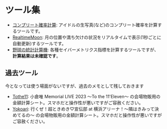 # ツール集

- [コンプリート確率計算](https://tokiyui.github.io/tool/rawphoto.html): アイドルの生写真(など)のコンプリート確率を計算するツールです。
- [RealtimeMoon](https://tokiyui.github.io/tool/moon.html): 月の位置や満ち欠けの状況をリアルタイムで表示(1秒ごとに自動更新)するツールです。
- [野球の統計計算機](https://tokiyui.github.io/tool/batter.html): 各種セイバーメトリクス指標を計算するツールですが、**計算結果は未確認です**。

## 過去ツール

今となっては使う場面がないですが、過去のメモとして残しておきます

- [Tothe11](https://tokiyui.github.io/tool/tothe11.html): 小倉唯 Memorial LIVE 2023 〜To the 11'Eleven〜 の会場物販用の金額計算シート。スマホだと操作性が悪いですがご容赦ください。
- [Yokoari](https://tokiyui.github.io/tool/yokoari.html): 行くぜ！超ときめき♡宣伝部 at 横浜アリーナ！〜隣はきみって決めてるの〜 の会場物販用の金額計算シート。スマホだと操作性が悪いですがご容赦ください。
